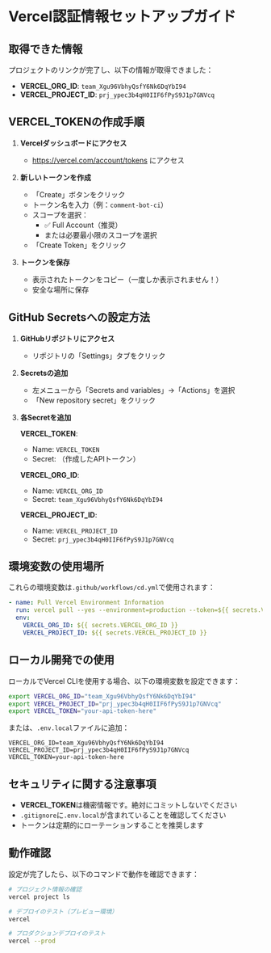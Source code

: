 # Vercel認証情報セットアップガイド

## 取得できた情報

プロジェクトのリンクが完了し、以下の情報が取得できました：

- **VERCEL_ORG_ID**: `team_Xgu96VbhyQsfY6Nk6DqYbI94`
- **VERCEL_PROJECT_ID**: `prj_ypec3b4qH0IIF6fPyS9J1p7GNVcq`

## VERCEL_TOKENの作成手順

1. **Vercelダッシュボードにアクセス**
   - https://vercel.com/account/tokens にアクセス

2. **新しいトークンを作成**
   - 「Create」ボタンをクリック
   - トークン名を入力（例：`comment-bot-ci`）
   - スコープを選択：
     - ✅ Full Account（推奨）
     - または必要最小限のスコープを選択
   - 「Create Token」をクリック

3. **トークンを保存**
   - 表示されたトークンをコピー（一度しか表示されません！）
   - 安全な場所に保存

## GitHub Secretsへの設定方法

1. **GitHubリポジトリにアクセス**
   - リポジトリの「Settings」タブをクリック

2. **Secretsの追加**
   - 左メニューから「Secrets and variables」→「Actions」を選択
   - 「New repository secret」をクリック

3. **各Secretを追加**
   
   **VERCEL_TOKEN**:
   - Name: `VERCEL_TOKEN`
   - Secret: （作成したAPIトークン）
   
   **VERCEL_ORG_ID**:
   - Name: `VERCEL_ORG_ID`
   - Secret: `team_Xgu96VbhyQsfY6Nk6DqYbI94`
   
   **VERCEL_PROJECT_ID**:
   - Name: `VERCEL_PROJECT_ID`
   - Secret: `prj_ypec3b4qH0IIF6fPyS9J1p7GNVcq`

## 環境変数の使用場所

これらの環境変数は`.github/workflows/cd.yml`で使用されます：

```yaml
- name: Pull Vercel Environment Information
  run: vercel pull --yes --environment=production --token=${{ secrets.VERCEL_TOKEN }}
  env:
    VERCEL_ORG_ID: ${{ secrets.VERCEL_ORG_ID }}
    VERCEL_PROJECT_ID: ${{ secrets.VERCEL_PROJECT_ID }}
```

## ローカル開発での使用

ローカルでVercel CLIを使用する場合、以下の環境変数を設定できます：

```bash
export VERCEL_ORG_ID="team_Xgu96VbhyQsfY6Nk6DqYbI94"
export VERCEL_PROJECT_ID="prj_ypec3b4qH0IIF6fPyS9J1p7GNVcq"
export VERCEL_TOKEN="your-api-token-here"
```

または、`.env.local`ファイルに追加：

```env
VERCEL_ORG_ID=team_Xgu96VbhyQsfY6Nk6DqYbI94
VERCEL_PROJECT_ID=prj_ypec3b4qH0IIF6fPyS9J1p7GNVcq
VERCEL_TOKEN=your-api-token-here
```

## セキュリティに関する注意事項

- **VERCEL_TOKEN**は機密情報です。絶対にコミットしないでください
- `.gitignore`に`.env.local`が含まれていることを確認してください
- トークンは定期的にローテーションすることを推奨します

## 動作確認

設定が完了したら、以下のコマンドで動作を確認できます：

```bash
# プロジェクト情報の確認
vercel project ls

# デプロイのテスト（プレビュー環境）
vercel

# プロダクションデプロイのテスト
vercel --prod
```
